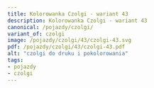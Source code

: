 ```yaml
---
title: Kolorowanka Czolgi - wariant 43
description: Kolorowanka Czolgi - wariant 43
canonical: /pojazdy/czolgi/
variant_of: czolgi
image: /pojazdy/czolgi/43/czolgi-43.svg
pdf: /pojazdy/czolgi/43/czolgi-43.pdf
alt: "czolgi do druku i pokolorowania"
tags:
- pojazdy
- czolgi
---
```

